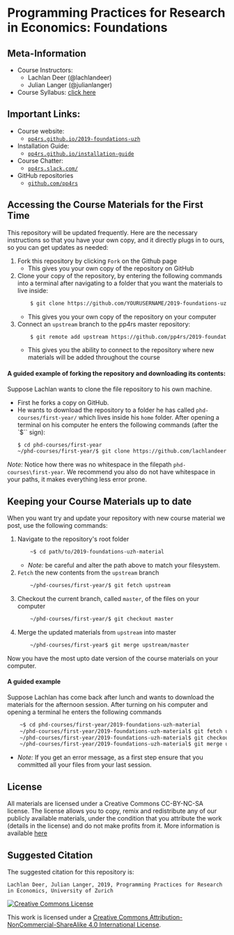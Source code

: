 # Programming Practices for Research in Economics: Foundations

## Meta-Information

*   Course Instructors:
    * Lachlan Deer (@lachlandeer)
    * Julian Langer (@julianlanger)
*   Course Syllabus: [click here](./00-syllabus/pp4rs-syllabus.pdf)

## Important Links:

* Course website:
    * [`pp4rs.github.io/2019-foundations-uzh`](https://pp4rs.github.io/2019-foundations-uzh)
* Installation Guide:
    * [`pp4rs.github.io/installation-guide`](https://pp4rs.github.io/foundations-installation-guide)
* Course Chatter:
    * [`pp4rs.slack.com/`](pp4rs.slack.com/)
* GitHub repositories
    * [`github.com/pp4rs`](https://github.com/pp4rs)

## Accessing the Course Materials for the First Time

This repository will be updated frequently.
Here are the necessary instructions so that you have your own copy, and it directly plugs in to ours, so you can get updates as needed:

1. Fork this repository by clicking `Fork` on the Github page
    * This gives you your own copy of the repository on GitHub
2. Clone your copy of the repository, by entering the following commands into a terminal after navigating to a folder that you want the materials to live inside:
    ```bash
        $ git clone https://github.com/YOURUSERNAME/2019-foundations-uzh-material.git
    ```
    * This gives you your own copy of the repository on your computer
3. Connect an `upstream` branch to the pp4rs master repository:
    ```bash
        $ git remote add upstream https://github.com/pp4rs/2019-foundations-uzh-material.git
    ```
    * This gives you the ability to connect to the repository where new materials will be added throughout the course

#### A guided example of forking the repository and downloading its contents:

Suppose Lachlan wants to clone the file repository to his own machine.

* First he forks a copy on GitHub.
*  He wants to download the repository to a folder he has called `phd-courses/first-year/` which lives inside his `home` folder.
After opening a terminal on his computer he enters the following commands (after the `$`` sign):
    ```bash
    $ cd phd-courses/first-year
    ~/phd-courses/first-year/$ git clone https://github.com/lachlandeer/2019-foundations-uzh-material.git
    ```

*Note:* Notice how there was no whitespace in the filepath `phd-courses\first-year`.
We recommend you also do not have whitespace in your paths, it makes everything less error prone.

## Keeping your Course Materials up to date

When you want try and update your repository with new course material we post, use the following commands:

1. Navigate to the repository's root folder
    ```bash
        ~$ cd path/to/2019-foundations-uzh-material
    ```
    * *Note:* be careful and alter the path above to match your filesystem.
1. `Fetch` the new contents from the `upstream` branch
    ```bash
        ~/phd-courses/first-year/$ git fetch upstream
    ```
2. Checkout the current branch, called `master`, of the files on your computer
    ```bash
        ~/phd-courses/first-year/$ git checkout master
    ```
3. Merge the updated materials from `upstream` into master
    ```bash
        ~/phd-courses/first-year$ git merge upstream/master
    ```

Now you have the most upto date version of the course materials on your computer.


#### A guided example

Suppose Lachlan has come back after lunch and wants to download the materials for the afternoon session.
After turning on his computer and opening a terminal he enters the following commands

```bash
    ~$ cd phd-courses/first-year/2019-foundations-uzh-material
    ~/phd-courses/first-year/2019-foundations-uzh-material$ git fetch upstream
    ~/phd-courses/first-year/2019-foundations-uzh-material$ git checkout master
    ~/phd-courses/first-year/2019-foundations-uzh-material$ git merge upstream/master
```

* *Note:* If you get an error message, as a first step ensure that you committed all your files from your last session.


## License

All materials are licensed under a Creative Commons CC-BY-NC-SA license. The license allows you to copy, remix and redistribute any of our publicly available materials, under the condition that you attribute the work (details in the license) and do not make profits from it. More information is available [here](https://pp4rs.github.io/2017-uzh/license/)


## Suggested Citation

The suggested citation for this repository is:

```
Lachlan Deer, Julian Langer, 2019, Programming Practices for Research in Economics, University of Zurich
```

<a rel="license" href="http://creativecommons.org/licenses/by-nc-sa/4.0/"><img alt="Creative Commons License" style="border-width:0" src="https://i.creativecommons.org/l/by-nc-sa/4.0/88x31.png" /></a><br />

This work is licensed under a <a rel="license" href="http://creativecommons.org/licenses/by-nc-sa/4.0/">Creative Commons Attribution-NonCommercial-ShareAlike 4.0 International License</a>.
